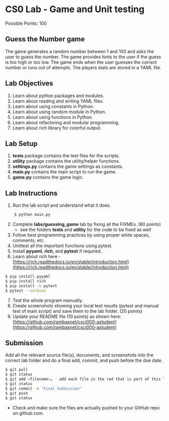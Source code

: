 # CS0 Lab - Game and Unit testing

Possible Points: 100

## Guess the Number game

The game generates a random number between 1 and 100 and asks the user to guess the number. The game provides hints to the user if the guess is too high or too low. The game ends when the user guesses the correct number or runs out of attempts. The players stats are stored in a YAML file.

## Lab Objectives

1. Learn about python packages and modules.
2. Learn about reading and writing YAML files.
3. Learn about using constants in Python.
4. Learn about using random module in Python.
5. Learn about using functions in Python.
6. Learn about refactoring and modular programming.
7. Learn about rich library for colorful output.

## Lab Setup

1. **tests** package contains the test files for the scripts.
2. **utility** package contains the utility/helper functions.
3. **settings.py** contains the game settings as constants.
4. **main.py** contains the main script to run the game.
5. **game.py** contains the game logic.


## Lab Instructions

1. Run the lab script and understand what it does.

```bash
    $ python main.py
```

2. Complete **labs/guessing_game** lab by fixing all the FIXMEs. (80 points)
    - see the folders **tests** and **utility** for the code to be fixed as well
3. Follow best programming practices by using proper white spaces, comments, etc.
4. Unittest all the important functions using pytest.
5. Install **pyyaml**, **rich**, and **pytest** if required.
6. Learn about rich here - [https://rich.readthedocs.io/en/stable/introduction.html](https://rich.readthedocs.io/en/stable/introduction.html)

```bash
$ pip install pyyaml
$ pip install rich
$ pip install -U pytest
$ pytest --verbose
```

7. Test the whole program manually.
8. Create screenshots showing your local test results (pytest and manual test of main script) and save them to the lab folder. (20 points)
9. Update your README file (10 points) as shown here: [https://github.com/rambasnet/csci000-astudent](https://github.com/rambasnet/csci000-astudent)

## Submission

Add all the relevant source file(s), documents, and screenshots into the correct lab folder and do a final add, commit, and push before the due date.

```bash
$ git pull
$ git status
$ git add <filename>… - add each file in the red that is part of this lab
$ git status
$ git commit -m "Final Submission"
$ git push
$ git status
```

- Check and make sure the files are actually pushed to your GitHub repo on github.com.
